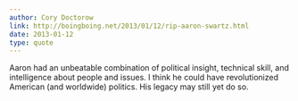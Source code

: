 ```yaml
---
author: Cory Doctorow
link: http://boingboing.net/2013/01/12/rip-aaron-swartz.html
date: 2013-01-12
type: quote
---
```

Aaron had an unbeatable combination of political insight, technical skill, 
and intelligence about people and issues. I think he could have revolutionized 
American (and worldwide) politics. His legacy may still yet do so.
